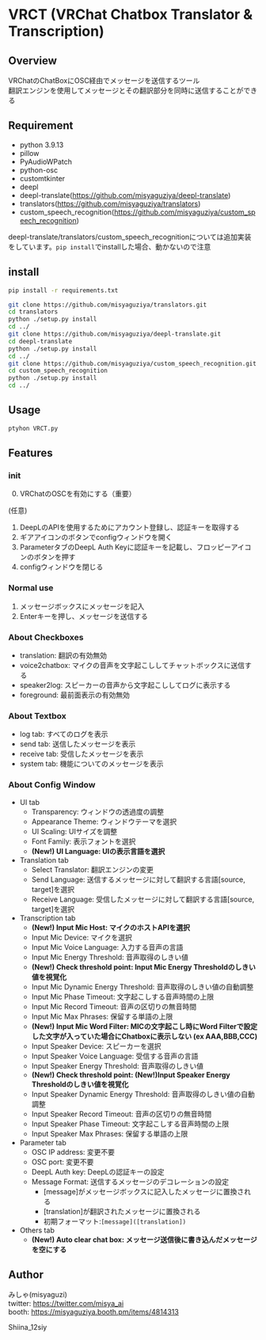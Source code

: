 # VRCT (VRChat Chatbox Translator & Transcription)

## Overview
VRChatのChatBoxにOSC経由でメッセージを送信するツール  
翻訳エンジンを使用してメッセージとその翻訳部分を同時に送信することができる  

## Requirement
- python 3.9.13
- pillow
- PyAudioWPatch
- python-osc
- customtkinter
- deepl
- deepl-translate(https://github.com/misyaguziya/deepl-translate)
- translators(https://github.com/misyaguziya/translators)
- custom_speech_recognition(https://github.com/misyaguziya/custom_speech_recognition)

deepl-translate/translators/custom_speech_recognitionについては追加実装をしています。`pip install`でinstallした場合、動かないので注意

## install
```bash
pip install -r requirements.txt
```

```bash
git clone https://github.com/misyaguziya/translators.git
cd translators
python ./setup.py install
cd ../
git clone https://github.com/misyaguziya/deepl-translate.git
cd deepl-translate
python ./setup.py install
cd ../
git clone https://github.com/misyaguziya/custom_speech_recognition.git
cd custom_speech_recognition
python ./setup.py install
cd ../
```

## Usage
```bash
ptyhon VRCT.py
```

## Features

### init
0. VRChatのOSCを有効にする（重要）

(任意)
1. DeepLのAPIを使用するためにアカウント登録し、認証キーを取得する
2. ギアアイコンのボタンでconfigウィンドウを開く
3. ParameterタブのDeepL Auth Keyに認証キーを記載し、フロッピーアイコンのボタンを押す
4. configウィンドウを閉じる

### Normal use
1. メッセージボックスにメッセージを記入
2. Enterキーを押し、メッセージを送信する

### About Checkboxes
- translation: 翻訳の有効無効
- voice2chatbox: マイクの音声を文字起こししてチャットボックスに送信する
- speaker2log: スピーカーの音声から文字起こししてログに表示する
- foreground: 最前面表示の有効無効

### About Textbox
- log tab: すべてのログを表示
- send tab: 送信したメッセージを表示
- receive tab: 受信したメッセージを表示
- system tab: 機能についてのメッセージを表示

### About Config Window
- UI tab
    - Transparency: ウィンドウの透過度の調整
    - Appearance Theme: ウィンドウテーマを選択
    - UI Scaling: UIサイズを調整
    - Font Family: 表示フォントを選択
    - **(New!) UI Language: UIの表示言語を選択**
- Translation tab
    - Select Translator: 翻訳エンジンの変更
    - Send Language: 送信するメッセージに対して翻訳する言語[source, target]を選択
    - Receive Language: 受信したメッセージに対して翻訳する言語[source, target]を選択
- Transcription tab
    - **(New!) Input Mic Host: マイクのホストAPIを選択**
    - Input Mic Device: マイクを選択
    - Input Mic Voice Language: 入力する音声の言語
    - Input Mic Energy Threshold: 音声取得のしきい値
    - **(New!) Check threshold point: Input Mic Energy Thresholdのしきい値を視覚化**
    - Input Mic Dynamic Energy Threshold: 音声取得のしきい値の自動調整
    - Input Mic Phase Timeout: 文字起こしする音声時間の上限
    - Input Mic Record Timeout: 音声の区切りの無音時間
    - Input Mic Max Phrases: 保留する単語の上限
    - **(New!) Input Mic Word Filter: MICの文字起こし時にWord Filterで設定した文字が入っていた場合にChatboxに表示しない (ex AAA,BBB,CCC)**
    - Input Speaker Device: スピーカーを選択
    - Input Speaker Voice Language: 受信する音声の言語
    - Input Speaker Energy Threshold: 音声取得のしきい値
    - **(New!) Check threshold point: (New!)Input Speaker Energy Thresholdのしきい値を視覚化**
    - Input Speaker Dynamic Energy Threshold: 音声取得のしきい値の自動調整
    - Input Speaker Record Timeout: 音声の区切りの無音時間
    - Input Speaker Phase Timeout: 文字起こしする音声時間の上限
    - Input Speaker Max Phrases: 保留する単語の上限
- Parameter tab
    - OSC IP address: 変更不要
    - OSC port: 変更不要
    - DeepL Auth key: DeepLの認証キーの設定
    - Message Format: 送信するメッセージのデコレーションの設定
        - [message]がメッセージボックスに記入したメッセージに置換される
        - [translation]が翻訳されたメッセージに置換される
        - 初期フォーマット:`[message]([translation])`
- Others tab
    - **(New!) Auto clear chat box: メッセージ送信後に書き込んだメッセージを空にする**

## Author
みしゃ(misyaguzi)  
twitter: https://twitter.com/misya_ai  
booth: https://misyaguziya.booth.pm/items/4814313  

Shiina_12siy  